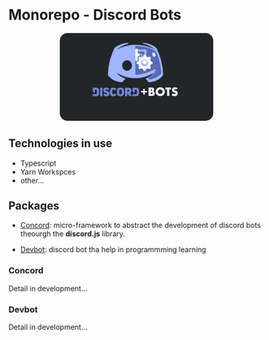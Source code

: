 # Monorepo - Discord Bots

<div align="center">
  <img src="./.github/discord-bots.jpeg" alt="discord bots" width="60%" style="border-radius: 15px;" />
</div>

## Technologies in use

- Typescript
- Yarn Workspces
- other...

## Packages

- [Concord](###concord): micro-framework to abstract the development of discord bots
  theourgh the **discord.js** library.

- [Devbot](###devbot): discord bot tha help in programmming learning

### Concord

Detail in development...

### Devbot

Detail in development...
